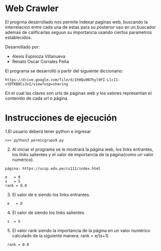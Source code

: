 # Web Crawler
El progrma desarrollado nos permite indexar paginas web, buscando la interrelacion entre cada una de estas para su posterior uso en un buscador ademas de calificarlas seguun su importancia usando ciertos parametros establecidos.

Desarrollado por:
- Alexis Espinoza Villanueva
- Renato Oscar Corrales Peña

El programa se desarrolló a partir del siguiente diccionario:

    https://drive.google.com/file/d/1hHQu9N7hyl9FI-LlcI1-vtDTKB0Cs3xI/view?usp=sharing
    
En el cual las claves son urls de páginas web y los valores representan el contenido de cada url o página.

# Instrucciones de ejecución
1.El usuario deberá tener python e ingresar

    >>> python3 perm1cgrupo9.py
    
   2. Al iniciar el programa se le mostrará la página web, los links entrantes, los links salientes y el valor de importancia de la página(como un valor numérico).
    
    página: https://ucsp.edu.pe/cs111/index.html
    
    e   = 0
    s   = 5
    rank = 0.0
    
   3. El valor de e siendo los links entrantes.
   
     e   = 0
    
   4. El valor de siendo los links salientes.
  
     s  = 5
        
   5. El valor rank siendo la importancia de la página en un valor numérico calculado de la siguiente manera: rank = e/(s+1) 
   
     rank = 0.0
       
